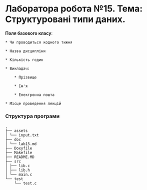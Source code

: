 # Лаборатора робота №15. Тема: Структуровані типи даних.

__Поля базового класу__:

    * Чи проводиться кодного тижня

    * Назва дисципліни

    * Кількість годин

    * Викладач:

        * Прізвище

        * Ім'я

        * Електронна пошта

    * Місце проведення лекцій

### Структура програми

```
.
├── assets
│ └── input.txt
├── doc
│ └── lab15.md
├── Doxyfile
├── Makefile
├── README.MD
├── src
│ ├── lib.c
│ ├── lib.h
│ └── main.c
└── test
    └── test.c


```